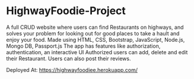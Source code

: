# HighwayFoodie-Project
A full CRUD website where users can find Restaurants on highways, and solves your problem for looking out for good places to take a hault and enjoy your food. Made using HTML, CSS, Bootstrap, JavaScript, Node.js, Mongo DB, Passport.js The app has features like authorization, authentication, an interactive UI Authorized users can add, delete and edit their Restaurant. Users can also post their reviews.

Deployed At: https://highwayfoodiee.herokuapp.com/
